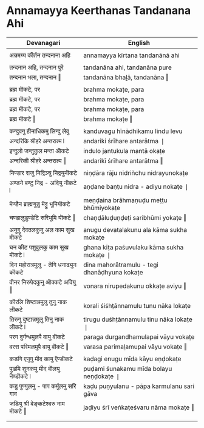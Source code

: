# Annamayya Keerthanas Tandanana Ahi

| Devanagari | English |
| ------ | ------ |
|  |  |
| अन्नमय्य कीर्तन तन्दनाना अहि   | annamayya kīrtana tandanānā ahi   |
|  |  |
| तन्दनान अहि, तन्दनान पुरॆ   | tandanāna ahi, tandanāna pure   |
| तन्दनान भला, तन्दनान ‖   | tandanāna bhaḻā, tandanāna ‖   |
|  |  |
| ब्रह्म मॊकटे, पर   | brahma mokaṭe, para   |
| ब्रह्म मॊकटे, पर   | brahma mokaṭe, para   |
| ब्रह्म मॊकटे, पर   | brahma mokaṭe, para   |
| ब्रह्म मॊकटे ‖   | brahma mokaṭe ‖   |
|  |  |
| कन्दुवगु हीनाधिकमु लिन्दु लेवु   | kanduvagu hīnādhikamu lindu levu   |
| अन्दरिकि श्रीहरे अन्तरात्म ❘   | andariki śrīhare antarātma ❘   |
| इन्दुलो जन्तुकुल मन्ता ऒकटे   | indulo jantukula mantā okaṭe   |
| अन्दरिकी श्रीहरे अन्तरात्म ‖   | andarikī śrīhare antarātma ‖   |
|  |  |
| निण्डार राजु निद्रिञ्चु निद्रयुनॊकटे   | niṇḍāra rāju nidriñchu nidrayunokaṭe   |
| अण्डने बण्टु निद्र - अदियु नॊकटे ❘   | aṇḍane baṇṭu nidra - adiyu nokaṭe ❘   |
| मॆण्डैन ब्राह्मणुडु मॆट्टु भूमियॊकटे   | meṇḍaina brāhmaṇuḍu meṭṭu bhūmiyokaṭe   |
| चण्डालुडुण्डेटि सरिभूमि यॊकटे ‖   | chaṇḍāluḍuṇḍeṭi saribhūmi yokaṭe ‖   |
|  |  |
| अनुगु देवतलकुनु अल काम सुख मॊकटे   | anugu devatalakunu ala kāma sukha mokaṭe   |
| घन कीट पशुवुलकु काम सुख मॊकटे ❘   | ghana kīṭa paśuvulaku kāma sukha mokaṭe ❘   |
| दिन महोरात्रमुलु - तॆगि धनाढ्युन कॊकटे   | dina mahorātramulu - tegi dhanāḍhyuna kokaṭe   |
| वॊनर निरुपेदकुनु ऒक्कटे अवियु ‖   | vonara nirupedakunu okkaṭe aviyu ‖   |
|  |  |
| कॊरलि शिष्टान्नमुलु तुनु नाक लॊकटे   | korali śiśhṭānnamulu tunu nāka lokaṭe   |
| तिरुगु दुष्टान्नमुलु तिनु नाक लॊकटे ❘   | tirugu duśhṭānnamulu tinu nāka lokaṭe ❘   |
| परग दुर्गन्धमुलपै वायु वॊकटे   | paraga durgandhamulapai vāyu vokaṭe   |
| वरस परिमलमुपै वायु वॊकटे ‖   | varasa parimaḻamupai vāyu vokaṭe ‖   |
|  |  |
| कडगि एनुगु मीद कायु ऎण्डॊकटे   | kaḍagi enugu mīda kāyu eṇḍokaṭe   |
| पुडमि शुनकमु मीद बॊलयु नॆण्डॊकटे ❘   | puḍami śunakamu mīda bolayu neṇḍokaṭe ❘   |
| कडु पुण्युलनु - पाप कर्मुलनु सरि गाव   | kaḍu puṇyulanu - pāpa karmulanu sari gāva   |
| जडियु श्री वेङ्कटेश्वरु नाम मॊकटे ‖   | jaḍiyu śrī veṅkaṭeśvaru nāma mokaṭe ‖   |
|  |  |
|  |  |
